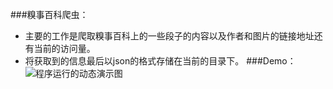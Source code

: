 ###糗事百科爬虫：
 - 主要的工作是爬取糗事百科上的一些段子的内容以及作者和图片的链接地址还有当前的访问量。
 - 将获取到的信息最后以json的格式存储在当前的目录下。
###Demo： 
![程序运行的动态演示图](https://github.com/15691739302/python/blob/master/demo/demo.gif)
